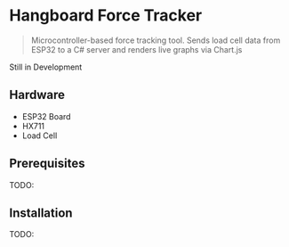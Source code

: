 # Hangboard Force Tracker
> Microcontroller-based force tracking tool. Sends load cell data from ESP32 to a C# server and renders live graphs via Chart.js

Still in Development

## Hardware
- ESP32 Board
- HX711
- Load Cell

## Prerequisites
TODO:

## Installation
TODO: 
